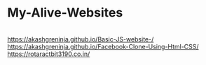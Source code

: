 # My-Alive-Websites

<br>https://akashgreninja.github.io/Basic-JS-website-/</br>
https://akashgreninja.github.io/Facebook-Clone-Using-Html-CSS/
https://rotaractbit3190.co.in/
